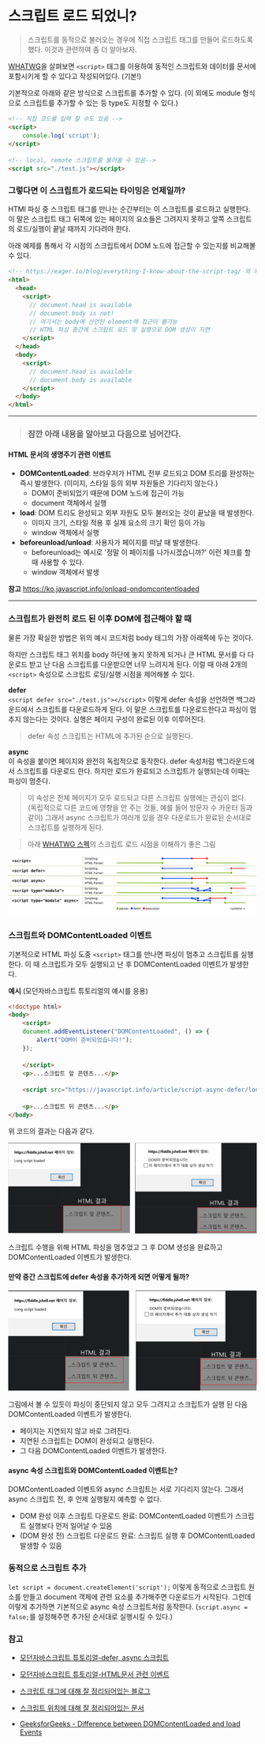 # 스크립트 로드 되었니?

> 스크립트를 동적으로 불러오는 경우에 직접 스크립트 태그를 만들어 로드하도록 했다. 이것과 관련하여 좀 더 알아보자.

[WHATWG](https://html.spec.whatwg.org/multipage/scripting.html#script)을 살펴보면 `<script>` 태그를 이용하여 동적인 스크립트와 데이터를 문서에 포함시키게 할 수 있다고 작성되어있다. (기본!) 

기본적으로 아래와 같은 방식으로 스크립트를 추가할 수 있다. (이 외에도 module 형식으로 스크립트를 추가할 수 있는 등 type도 지정할 수 있다.)

```html
<!-- 직접 코드를 입력 할 수도 있음 -->
<script>
    console.log('script');
</script>

<!-- local, remote 스크립트를 불러올 수 있음-->
<script src="./test.js"></script>
```

### 그렇다면 이 스크립트가 로드되는 타이밍은 언제일까?

HTMl 파싱 중 스크립트 태그를 만나는 순간부터는 이 스크립트를 로드하고 실행한다. 이 말은 스크립트 태그 뒤쪽에 있는 페이지의 요소들은 그려지지 못하고 앞쪽 스크립트의 로드/실행이 끝날 때까지 기다려야 한다.

아래 예제를 통해서 각 시점의 스크립트에서 DOM 노드에 접근할 수 있는지를 비교해볼 수 있다.
```html
<!-- https://eager.io/blog/everything-I-know-about-the-script-tag/ 의 예제 -->
<html>
  <head>
    <script>
      // document.head is available
      // document.body is not! 
      // 여기서는 body에 선언된 element에 접근이 불가능
      // HTML 파싱 중간에 스크립트 로드 및 실행으로 DOM 생성이 지연
    </script>
  </head>
  <body>
    <script>
      // document.head is available
      // document.body is available
    </script>
  </body>
</html>
```

---
> ### 잠깐 아래 내용을 알아보고 다음으로 넘어간다.

#### HTML 문서의 생명주기 관련 이벤트

* **DOMContentLoaded**: 브라우저가 HTML 전부 로드되고 DOM 트리를 완성하는 즉시 발생한다. (이미지, 스타일 등의 외부 자원들은 기다리지 않는다.) 
    - DOM이 준비되었기 때문에 DOM 노드에 접근이 가능
    - document 객체에서 실행
* **load**: DOM 트리도 완성되고 외부 자원도 모두 불러오는 것이 끝났을 때 발생한다. 
    - 이미지 크기, 스타일 적용 후 실제 요소의 크기 확인 등이 가능
    - window 객체에서 실행
* **beforeunload/unload**: 사용자가 페이지를 떠날 때 발생한다.
    - beforeunload는 예시로 '정말 이 페이지를 나가시겠습니까?' 이런 체크를 할 때 사용할 수 있다.
    - window 객체에서 발생

**참고** https://ko.javascript.info/onload-ondomcontentloaded

---

### 스크립트가 완전히 로드 된 이후 DOM에 접근해야 할 때

물론 가장 확실한 방법은 위의 예시 코드처럼 body 태그의 가장 아래쪽에 두는 것이다.

하지만 스크립트 태그 위치를 body 하단에 놓지 못하게 되거나 큰 HTML 문서를 다 다운로드 받고 난 다음 스크립트를 다운받으면 너무 느려지게 된다. 이럴 때 아래 2개의 `<script>` 속성으로 스크립트 로딩/실행 시점을 제어해볼 수 있다.

**defer**<br>
`<script defer src="./test.js"></script>` 이렇게 defer 속성을 선언하면 백그라운드에서 스크립트를 다운로드하게 된다. 이 말은 스크립트를 다운로드한다고 파싱이 멈추지 않는다는 것이다. 실행은 페이지 구성이 완료된 이후 이루어진다.
> defer 속성 스크립트는 HTML에 추가된 순으로 실행된다.

**async**<br>
이 속성을 붙이면 페이지와 완전히 독립적으로 동작한다. defer 속성처럼 백그라운드에서 스크립트를 다운로드 한다. 하지만 로드가 완료되고 스크립트가 실행되는데 이때는 파싱이 멈춘다.
> 이 속성은 전체 페이지가 모두 로드되고 다른 스크립트 실행에는 관심이 없다. (독립적으로 다른 코드에 영향을 안 주는 것들, 예를 들어 방문자 수 카운터 등과 같이) 그래서 async 스크립트가 여러개 있을 경우 다운로드가 완료된 순서대로 스크립트를 실행하게 된다.

> 아래 [WHATWG 스펙](https://html.spec.whatwg.org/multipage/scripting.html#script)의 스크립트 로드 시점을 이해하기 좋은 그림

![asyncdefer](./images/asyncdefer.svg)

### 스크립트와 DOMContentLoaded 이벤트

기본적으로 HTML 파싱 도중 `<script>` 태그를 만나면 파싱이 멈추고 스크립트를 실행한다. 이 때 스크립트가 모두 실행되고 난 후 DOMContentLoaded 이벤트가 발생한다.

**예시** (모던자바스크립트 튜토리얼의 예시를 응용)
```html
<!doctype html>
<body>
    <script>
    document.addEventListener("DOMContentLoaded", () => {
        alert("DOM이 준비되었습니다!");
    });

    </script>
    <p>...스크립트 앞 콘텐츠...</p>

    <script src="https://javascript.info/article/script-async-defer/long.js?speed=1"></script>

    <p>...스크립트 뒤 콘텐츠...</p>
</body>
```
위 코드의 결과는 다음과 같다.

![scriptResult1](./images/scriptResult1.png)

스크립트 수행을 위해 HTML 파싱을 멈추었고 그 후 DOM 생성을 완료하고 DOMContentLoaded 이벤트가 발생한다.

#### 만약 중간 스크립트에 defer 속성을 추가하게 되면 어떻게 될까?
![scriptResult2](./images/scriptResult2.png)

그림에서 볼 수 있듯이 파싱이 중단되지 않고 모두 그려지고 스크립트가 실행 된 다음 DOMContentLoaded 이벤트가 발생한다.
- 페이지는 지연되지 않고 바로 그려진다.
- 지연된 스크립트는 DOM이 완성되고 실행된다.
- 그 다음 DOMContentLoaded 이벤트가 발생한다.

#### async 속성 스크립트와 DOMContentLoaded 이벤트는?
DOMContentLoaded 이벤트와 async 스크립트는 서로 기다리지 않는다. 그래서 async 스크립트 전, 후 언제 실행될지 예측할 수 없다.
- DOM 완성 이후 스크립트 다운로드 완료: DOMContentLoaded 이벤트가 스크립트 실행보다 먼저 일어날 수 있음
- (DOM 완성 전) 스크립트 다운로드 완료: 스크립트 실행 후 DOMContentLoaded 발생할 수 있음

### 동적으로 스크립트 추가
`let script = document.createElement('script');` 
이렇게 동적으로 스크립트 원소를 만들고 document 객체에 관련 요소를 추가해주면 다운로드가 시작된다. 그런데 이렇게 추가하면 기본적으로 async 속성 스크립트처럼 동작한다. (`script.async = false;`를 설정해주면 추가된 순서대로 실행시킬 수 있다.)

### 참고
* [모던자바스크립트 튜토리얼-defer, async 스크립트](https://ko.javascript.info/script-async-defer)
* [모던자바스크립트 튜토리얼-HTML문서 관련 이벤트](https://ko.javascript.info/onload-ondomcontentloaded)
* [스크립트 태그에 대해 잘 정리되어있는 블로그](https://eager.io/blog/everything-I-know-about-the-script-tag/)
* [스크립트 위치에 대해 잘 정리되어있는 문서](https://velog.io/@takeknowledge/script-%ED%83%9C%EA%B7%B8%EB%8A%94-%EC%96%B4%EB%94%94%EC%97%90-%EC%9C%84%EC%B9%98%ED%95%B4%EC%95%BC-%ED%95%A0%EA%B9%8C%EC%9A%94)

* [GeeksforGeeks - Difference between DOMContentLoaded and load Events](https://www.geeksforgeeks.org/difference-between-domcontentloaded-and-load-events/)
